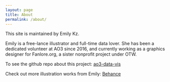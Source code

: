 ```yaml
---
layout: page
title: About
permalink: /about/
---
```


This site is maintained by Emily Kz.

Emily is a free-lance illustrator and full-time data lover. She has been a dedicated volunteer at AO3 since 2016, and currently working as a graphics designer for Fanlore.org, a sister nonprofit project under OTW.

To see the github repo about this project: [ao3-data-vis](https://github.com/amecreate/ao3-data-vis)

Check out more illustration works from Emily: [Behance](https://www.behance.net/amykz)